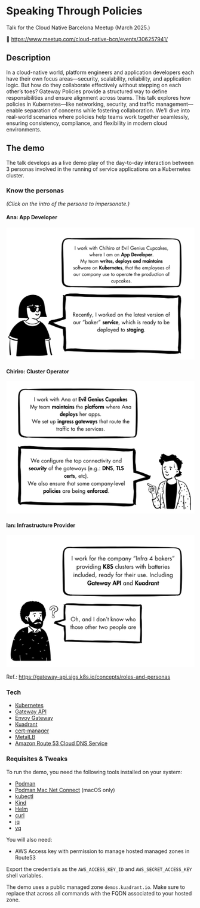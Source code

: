 # Speaking Through Policies

Talk for the Cloud Native Barcelona Meetup (March 2025.)

🔗 https://www.meetup.com/cloud-native-bcn/events/306257941/

## Description

In a cloud-native world, platform engineers and application developers each have their own focus areas—security, scalability, reliability, and application logic. But how do they collaborate effectively without stepping on each other’s toes? Gateway Policies provide a structured way to define responsibilities and ensure alignment across teams. This talk explores how policies in Kubernetes—like networking, security, and traffic management—enable separation of concerns while fostering collaboration. We’ll dive into real-world scenarios where policies help teams work together seamlessly, ensuring consistency, compliance, and flexibility in modern cloud environments.

## The demo

The talk develops as a live demo play of the day-to-day interaction between 3 personas involved in the running of service applications on a Kubernetes cluster.

### Know the personas

_(Click on the intro of the persona to impersonate.)_

#### Ana: App Developer

[![Ana](images/ana-intro.png)](ana.md)

#### Chiriro: Cluster Operator

[![Chiriro](images/chiriro-intro.png)](chiriro.md)

#### Ian: Infrastructure Provider

[![Ian](images/ian-intro.png)](ian.md)

Ref.: https://gateway-api.sigs.k8s.io/concepts/roles-and-personas

### Tech

- [Kubernetes](https://kubernetes.io/)
- [Gateway API](https://gateway-api.sigs.k8s.io/)
- [Envoy Gateway](https://gateway.envoyproxy.io/)
- [Kuadrant](https://kuadrant.io/)
- [cert-manager](https://cert-manager.io/)
- [MetalLB](https://metallb.org/)
- [Amazon Route 53 Cloud DNS Service](https://aws.amazon.com/route53/)

### Requisites & Tweaks

To run the demo, you need the following tools installed on your system:

- [Podman](https://podman.io/)
- [Podman Mac Net Connect](https://github.com/jasonmadigan/podman-mac-net-connect) (macOS only)
- [kubectl](https://kubernetes.io/docs/reference/kubectl/introduction/)
- [Kind](https://kind.sigs.k8s.io/)
- [Helm](https://helm.sh/)
- [curl](https://curl.se/)
- [jq](https://jqlang.org/)
- [yq](https://github.com/mikefarah/yq)

You will also need:

- AWS Access key with permission to manage hosted managed zones in Route53

Export the credentials as the `AWS_ACCESS_KEY_ID` and `AWS_SECRET_ACCESS_KEY` shell variables.

The demo uses a public managed zone `demos.kuadrant.io`. Make sure to replace that across all commands with the FQDN associated to your hosted zone.
